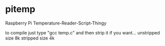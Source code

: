 # pitemp
Raspberry Pi Temperature-Reader-Script-Thingy

to compile just type "gcc temp.c" and then strip it if you want... unstripped size 8k stripped size 4k
